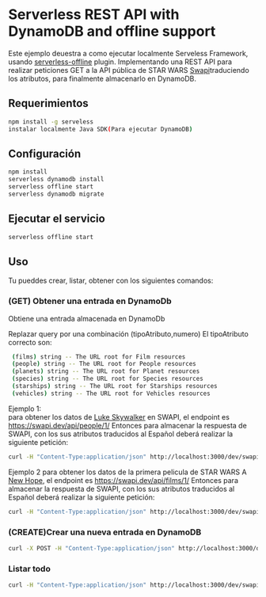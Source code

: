 # Serverless REST API with DynamoDB and offline support

Este ejemplo deuestra a como ejecutar localmente Serveless Framework, usando 
[serverless-offline](https://github.com/dherault/serverless-offline) plugin. Implementando una REST API para realizar peticiones GET a la API pública de STAR WARS [Swapi](https://swapi.dev/)traduciendo los atributos, para finalmente almacenarlo en DynamoDB.


## Requerimientos

```bash
npm install -g serveless
instalar localmente Java SDK(Para ejecutar DynamoDB)
```

## Configuración 

```bash
npm install
serverless dynamodb install
serverless offline start
serverless dynamodb migrate
```

## Ejecutar el servicio

```bash
serverless offline start
```

## Uso

Tu pueddes crear, listar, obtener con los siguientes comandos:


### (GET) Obtener una entrada en DynamoDb

Obtiene una entrada almacenada en DynamoDb 


Replazar query por <query> una combinación (tipoAtributo,numero)
El tipoAtributo correcto son:
```bash
 (films) string -- The URL root for Film resources
 (people) string -- The URL root for People resources
 (planets) string -- The URL root for Planet resources
 (species) string -- The URL root for Species resources
 (starships) string -- The URL root for Starships resources
 (vehicles) string -- The URL root for Vehicles resources
```

Ejemplo 1:<br>
para obtener los datos de [Luke Skywalker](https://swapi.dev/api/people/1/) en SWAPI, 
el endpoint es https://swapi.dev/api/people/1/
Entonces para almacenar la respuesta de SWAPI, con los sus atributos traducidos al Español deberá realizar la siguiente petición:
```bash
curl -H "Content-Type:application/json" http://localhost:3000/dev/swapi/people,1
```

Ejemplo 2
para obtener los datos de la primera pelicula de STAR WARS A [New Hope](https://swapi.dev/api/films/1/), 
el endpoint es https://swapi.dev/api/films/1/
Entonces para almacenar la respuesta de SWAPI, con los sus atributos traducidos al Español deberá realizar la siguiente petición:
```bash
curl -H "Content-Type:application/json" http://localhost:3000/dev/swapi/films,1
```

### (CREATE)Crear una nueva entrada en DynamoDB

```bash
curl -X POST -H "Content-Type:application/json" http://localhost:3000/dev/swapi --data '{ "text": "Learn Serverless" }'
```

### Listar todo

```bash
curl -H "Content-Type:application/json" http://localhost:3000/dev/swapi
```
